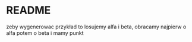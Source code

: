 # README

zeby wygenerowac przykład to losujemy alfa i beta, obracamy najpierw o alfa
potem o beta i mamy punkt
